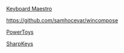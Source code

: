 [Keyboard Maestro](https://sspai.com/post/36442)

https://github.com/samhocevar/wincompose

[PowerToys](https://github.com/microsoft/PowerToys)

[SharpKeys](https://github.com/randyrants/sharpkeys)